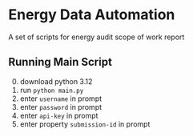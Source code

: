 # Energy Data Automation

A set of scripts for energy audit scope of work report
 
## Running Main Script

0) download python 3.12
1) run `python main.py`
2) enter `username` in prompt
3) enter `password` in prompt
4) enter `api-key` in prompt
5) enter property `submission-id` in prompt

